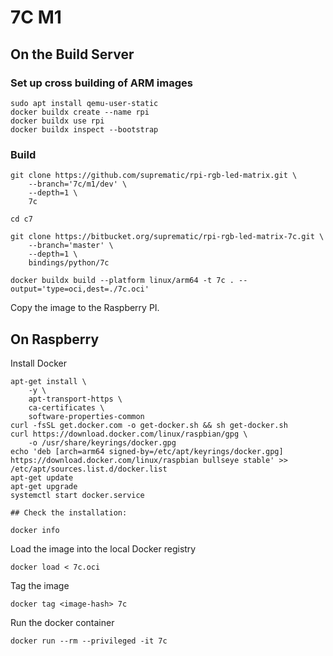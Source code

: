 # 7C M1

## On the Build Server

### Set up cross building of ARM images

```shell
sudo apt install qemu-user-static
docker buildx create --name rpi
docker buildx use rpi
docker buildx inspect --bootstrap
```

### Build

```shell
git clone https://github.com/suprematic/rpi-rgb-led-matrix.git \
    --branch='7c/m1/dev' \
    --depth=1 \
    7c

cd c7

git clone https://bitbucket.org/suprematic/rpi-rgb-led-matrix-7c.git \
    --branch='master' \
    --depth=1 \
    bindings/python/7c

docker buildx build --platform linux/arm64 -t 7c . --output='type=oci,dest=./7c.oci'
```

Copy the image to the Raspberry PI.

## On Raspberry

Install Docker

```shell
apt-get install \
    -y \
    apt-transport-https \
    ca-certificates \
    software-properties-common
curl -fsSL get.docker.com -o get-docker.sh && sh get-docker.sh
curl https://download.docker.com/linux/raspbian/gpg \
    -o /usr/share/keyrings/docker.gpg
echo 'deb [arch=arm64 signed-by=/etc/apt/keyrings/docker.gpg] https://download.docker.com/linux/raspbian bullseye stable' >> /etc/apt/sources.list.d/docker.list 
apt-get update
apt-get upgrade
systemctl start docker.service

## Check the installation:

docker info
```

Load the image into the local Docker registry

```shell
docker load < 7c.oci
```

Tag the image

```shell
docker tag <image-hash> 7c
```

Run the docker container

```shell
docker run --rm --privileged -it 7c
```
